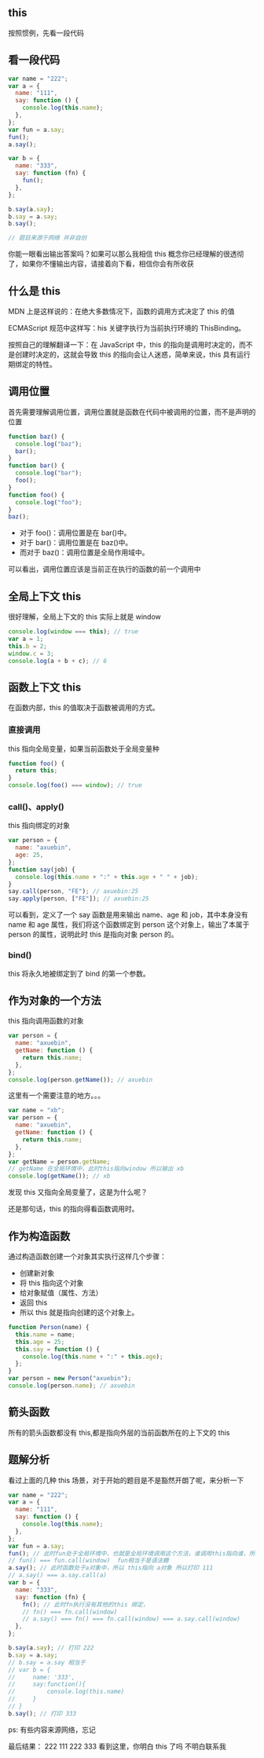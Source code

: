 ## this

按照惯例，先看一段代码

## 看一段代码

```js
var name = "222";
var a = {
  name: "111",
  say: function () {
    console.log(this.name);
  },
};
var fun = a.say;
fun();
a.say();

var b = {
  name: "333",
  say: function (fn) {
    fun();
  },
};

b.say(a.say);
b.say = a.say;
b.say();

// 题目来源于网络 并非自创
```

你能一眼看出输出答案吗？如果可以那么我相信 this 概念你已经理解的很透彻了，如果你不懂输出内容，请接着向下看，相信你会有所收获

## 什么是 this

MDN 上是这样说的：在绝大多数情况下，函数的调用方式决定了 this 的值

ECMAScript 规范中这样写：his 关键字执行为当前执行环境的 ThisBinding。

按照自己的理解翻译一下：在 JavaScript 中，this 的指向是调用时决定的，而不是创建时决定的，这就会导致 this 的指向会让人迷惑，简单来说，this 具有运行期绑定的特性。

## 调用位置

首先需要理解调用位置，调用位置就是函数在代码中被调用的位置，而不是声明的位置

```js
function baz() {
  console.log("baz");
  bar();
}
function bar() {
  console.log("bar");
  foo();
}
function foo() {
  console.log("foo");
}
baz();
```

- 对于 foo()：调用位置是在 bar()中。
- 对于 bar()：调用位置是在 baz()中。
- 而对于 baz()：调用位置是全局作用域中。

可以看出，调用位置应该是当前正在执行的函数的前一个调用中

## 全局上下文 this

很好理解，全局上下文的 this 实际上就是 window

```js
console.log(window === this); // true
var a = 1;
this.b = 2;
window.c = 3;
console.log(a + b + c); // 6
```

## 函数上下文 this

在函数内部，this 的值取决于函数被调用的方式。

### 直接调用

this 指向全局变量，如果当前函数处于全局变量种

```js
function foo() {
  return this;
}
console.log(foo() === window); // true
```

### call()、apply()

this 指向绑定的对象

```js
var person = {
  name: "axuebin",
  age: 25,
};
function say(job) {
  console.log(this.name + ":" + this.age + " " + job);
}
say.call(person, "FE"); // axuebin:25
say.apply(person, ["FE"]); // axuebin:25
```

可以看到，定义了一个 say 函数是用来输出 name、age 和 job，其中本身没有 name 和 age 属性，我们将这个函数绑定到 person 这个对象上，输出了本属于 person 的属性，说明此时 this 是指向对象 person 的。

### bind()

this 将永久地被绑定到了 bind 的第一个参数。

## 作为对象的一个方法

this 指向调用函数的对象

```js
var person = {
  name: "axuebin",
  getName: function () {
    return this.name;
  },
};
console.log(person.getName()); // axuebin
```

这里有一个需要注意的地方。。。

```js
var name = "xb";
var person = {
  name: "axuebin",
  getName: function () {
    return this.name;
  },
};
var getName = person.getName;
// getName 在全局环境中，此时this指向window 所以输出 xb
console.log(getName()); // xb
```

发现 this 又指向全局变量了，这是为什么呢？

还是那句话，this 的指向得看函数调用时。

## 作为构造函数

通过构造函数创建一个对象其实执行这样几个步骤：

- 创建新对象
- 将 this 指向这个对象
- 给对象赋值（属性、方法）
- 返回 this
- 所以 this 就是指向创建的这个对象上。

```js
function Person(name) {
  this.name = name;
  this.age = 25;
  this.say = function () {
    console.log(this.name + ":" + this.age);
  };
}
var person = new Person("axuebin");
console.log(person.name); // axuebin
```

## 箭头函数

所有的箭头函数都没有 this,都是指向外层的当前函数所在的上下文的 this

## 题解分析

看过上面的几种 this 场景，对于开始的题目是不是豁然开朗了呢，来分析一下

```js
var name = "222";
var a = {
  name: "111",
  say: function () {
    console.log(this.name);
  },
};
var fun = a.say;
fun(); // 此时fun处于全局环境中，也就是全局环境调用这个方法，谁调用this指向谁，所以打印 222
// fun() === fun.call(window)  fun相当于是语法糖
a.say(); // 此时函数处于a对象中，所以 this指向 a对象 所以打印 111
// a.say() === a.say.call(a)
var b = {
  name: "333",
  say: function (fn) {
    fn(); // 此时fn执行没有其他的this 绑定，
    // fn() === fn.call(window)
    // a.say() === fn() === fn.call(window) === a.say.call(window)
  },
};

b.say(a.say); // 打印 222
b.say = a.say;
// b.say = a.say 相当于
// var b = {
//     name: '333',
//     say:function(){
//         console.log(this.name)
//     }
// }
b.say(); // 打印 333
```

ps: 有些内容来源网络，忘记

最后结果： 222 111 222 333
看到这里，你明白 this 了吗 不明白联系我
